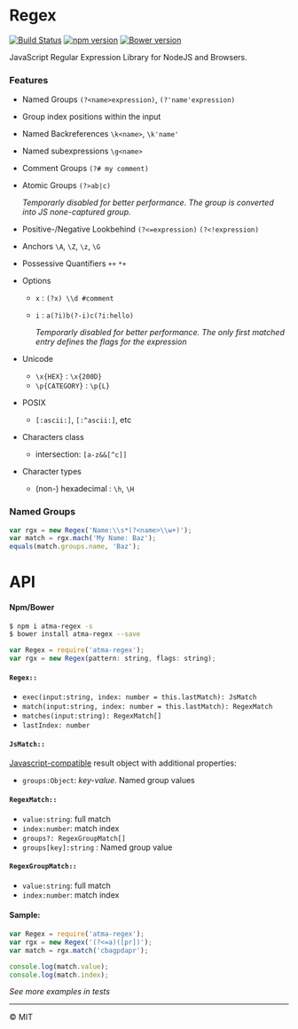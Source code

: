 # Regex

[![Build Status](https://travis-ci.org/tenbits/Regex.svg?branch=master)](https://travis-ci.org/tenbits/Regex)
[![npm version](https://badge.fury.io/js/atma-regex.svg)](https://badge.fury.io/js/atma-regex)
[![Bower version](https://badge.fury.io/bo/atma-regex.svg)](http://badge.fury.io/bo/atma-regex)

JavaScript Regular Expression Library for NodeJS and Browsers.

### Features

- Named Groups `(?<name>expression)`, `(?'name'expression)`

- Group index positions within the input

- Named Backreferences `\k<name>`, `\k'name'`

- Named subexpressions `\g<name>`

- Comment Groups `(?# my comment)`

- Atomic Groups `(?>ab|c)`

	_Temporarly disabled for better performance. The group is converted into JS none-captured group._

- Positive-/Negative Lookbehind `(?<=expression)` `(?<!expression)`

- Anchors `\A`, `\Z`, `\z`, `\G`

- Possessive Quantifiers `++` `*+`

- Options
    + `x` : `(?x) \\d #comment`
    + `i` : `a(?i)b(?-i)c(?i:hello)`

		_Temporarly disabled for better performance. The only first matched entry defines the flags for the expression_

- Unicode

	+ `\x{HEX}` : `\x{200D}`
	+ `\p{CATEGORY}` : `\p{L}`

- POSIX
	+ `[:ascii:]`, `[:^ascii:]`, etc

- Characters class
	+ intersection: `[a-z&&[^c]]`

- Character types
	+ (non-) hexadecimal : `\h`, `\H`


### Named Groups

```javascript
var rgx = new Regex('Name:\\s*(?<name>\\w+)');
var match = rgx.mach('My Name: Baz');
equals(match.groups.name, 'Baz');
```


# API

#### Npm/Bower

```bash
$ npm i atma-regex -s
$ bower install atma-regex --save
```

```javascript
var Regex = require('atma-regex');
var rgx = new Regex(pattern: string, flags: string);
```


#### `Regex::`


- `exec(input:string, index: number = this.lastMatch): JsMatch`
- `match(input:string, index: number = this.lastMatch): RegexMatch`
- `matches(input:string): RegexMatch[]`
- `lastIndex: number`


#### `JsMatch::`

[Javascript-compatible](https://developer.mozilla.org/en-US/docs/Web/JavaScript/Reference/Global_Objects/RegExp/exec) result object with additional properties:

- `groups:Object`: _key-value_. Named group values

#### `RegexMatch::`

- `value:string`: full match
- `index:number`: match index
- `groups?: RegexGroupMatch[]` 
- `groups[key]:string` : Named group value

#### `RegexGroupMatch::`

- `value:string`: full match
- `index:number`: match index


#### Sample:

```javascript
var Regex = require('atma-regex');
var rgx = new Regex('(?<=a)([pr])');
var match = rgx.match('cbagpdapr');

console.log(match.value);
console.log(match.index);
```

_See more examples in tests_


---
:copyright: MIT









